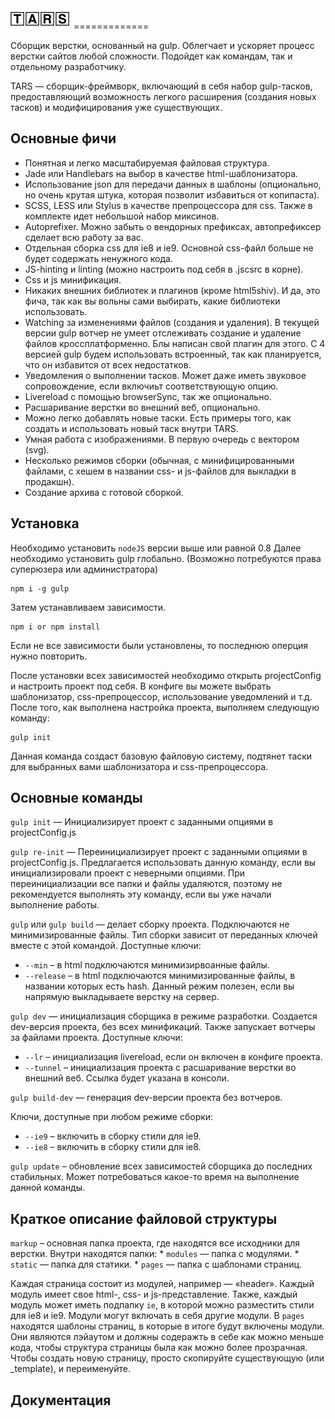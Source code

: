 <img height="34" width="97" src="https://raw.githubusercontent.com/artem-malko/artwork/master/tars/logo.png">
=============

Сборщик верстки, основанный на gulp. Облегчает и ускоряет процесс верстки сайтов любой сложности. Подойдет как командам, так и отдельному разработчику.

TARS — сборщик-фреймворк, включающий в себя набор gulp-тасков, предоставляющий возможность легкого расширения (создания новых тасков) и модифицирования уже существующих.

Основные фичи
-------------

* Понятная и легко масштабируемая файловая структура.
* Jade или Handlebars на выбор в качестве html-шаблонизатора.
* Использование json для передачи данных в шаблоны (опционально, но очень крутая штука, которая позволит избавиться от копипаста).
* SCSS, LESS или Stylus в качестве препроцессора для css. Также в комплекте идет небольшой набор миксинов.
* Autoprefixer. Можно забыть о вендорных префиксах, автопрефиксер сделает всю работу за вас.
* Отдельная сборка css для ie8 и ie9. Основной css-файл больше не будет содержать ненужного кода.
* JS-hinting и linting (можно настроить под себя в .jscsrc в корне).
* Css и js минификация.
* Никаких внешних библиотек и плагинов (кроме html5shiv). И да, это фича, так как вы вольны сами выбирать, какие библиотеки использовать.
* Watching за изменениями файлов (создания и удаления). В текущей версии gulp вотчер не умеет отслеживать создание и удаление файлов кроссплатформенно. Блы написан свой плагин для этого. С 4 версией gulp будем использовать встроенный, так как планируется, что он избавится от всех недостатков.
* Уведомления о выполнении тасков. Может даже иметь звуковое сопровождение, если включиьт соответствующую опцию.
* Livereload с помощью browserSync, так же опционально.
* Расшаривание верстки во внешний веб, опционально.
* Можно легко добавлять новые таски. Есть примеры того, как создать и использовать новый таск внутри TARS.
* Умная работа с изображениями. В первую очередь с вектором (svg).
* Несколько режимов сборки (обычная, с минифицированными файлами, с хешем в названии css- и js-файлов для выкладки в продакшн).
* Создание архива с готовой сборкой.

Установка
----------

Необходимо установить `nodeJS` версии выше или равной 0.8
Далее необходимо установить gulp глобально. (Возможно потребуются права суперюзера или администратора)

    npm i -g gulp

Затем устанавливаем зависимости.

    npm i or npm install

Если не все зависимости были установлены, то последнюю оперция нужно повторить.

После установки всех зависимостей необходимо открыть projectConfig и настроить проект под себя. В конфиге вы можете выбрать шаблонизатор, css-препроцессор, использование уведомлений и т.д.
После того, как выполнена настройка проекта, выполняем следующую команду:    

    gulp init

Данная команда создаст базовую файловую систему, подтянет таски для выбранных вами шаблонизатора и css-препроцессора.

Основные команды
----------------

`gulp init` — Инициализирует проект с заданными опциями в projectConfig.js

`gulp re-init` — Переинициализирует проект с заданными опциями в projectConfig.js. Предлагается использовать данную команду, если вы инициализировали проект с неверными опциями. При переинициализации все папки и файлы удаляются, поэтому не рекомендуется выполнять эту команду, если вы уже начали выполнение работы.

`gulp` или `gulp build` — делает сборку проекта. Подключаются не минимизированные файлы. Тип сборки зависит от переданных ключей вместе с этой командой. Доступные ключи:

* `--min` – в html подключаются минимизирвоанные файлы.
* `--release` – в html подключаются  минимизированные файлы, в названии которых есть hash. Данный режим полезен, если вы напрямую выкладываете верстку на сервер. 

`gulp dev` — инициализация сборщика в режиме разработки. Создается dev-версия проекта, без всех минификаций. Также запускает вотчеры за файлами проекта. Доступные ключи:

* `--lr` – инициализация livereload, если он включен в конфиге проекта.
* `--tunnel` – инициализация проекта с расшаривание верстки во внешний веб. Ссылка будет указана в консоли.

`gulp build-dev` — генерация dev-версии проекта без вотчеров.

Ключи, доступные при любом режиме сборки:
* `--ie9` – включить в сборку стили для ie9.
* `--ie8` – включить в сборку стили для ie8.

`gulp update` – обновление всех зависимостей сборщика до последних стабильных. Может потребоваться какое-то время на выполнение данной команды.

Краткое описание файловой структуры
-----------------------------------

`markup` – основная папка проекта, где находятся все исходники для верстки. Внутри находятся папки:
    * `modules` — папка с модулями.
    * `static` — папка для статики.
    * `pages` — папка с шаблонами страниц.

Каждая страница состоит из модулей, например — «header». Каждый модуль имеет свое html-, css- и js-представление. Также, каждый модуль может иметь подпапку `ie`, в которой можно разместить стили для ie8 и ie9. Модули могут включать в себя другие модули.
В `pages` находятся шаблоны страниц, в которые в итоге будут включены модули. Они являются лэйаутом и должны содеражть в себе как можно меньше кода, чтобы структура страницы была как можно более прозрачная.
Чтобы создать новую страницу, просто скопируйте существующую (или _template), и переименуйте.

Документация
------------